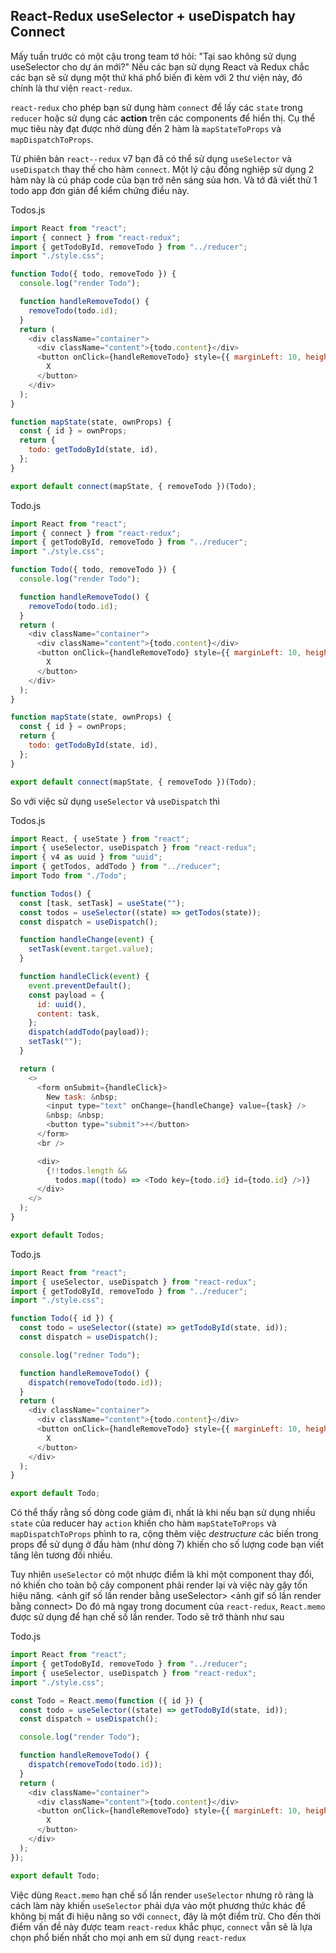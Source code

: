 ## React-Redux useSelector + useDispatch hay Connect

Mấy tuần trước có một cậu trong team tớ hỏi: "Tại sao không sử dụng useSelector cho dự án mới?" Nếu các bạn sử dụng React và Redux chắc các bạn sẽ sử dụng một thứ khá phổ biến đi kèm với 2 thư viện này, đó chính là thư viện `react-redux`.

`react-redux` cho phép bạn sử dụng hàm `connect` để lấy các `state` trong `reducer` hoặc sử dụng các **action** trên các components để hiển thị. Cụ thể mục tiêu này đạt được nhờ dùng đến 2 hàm là `mapStateToProps` và `mapDispatchToProps`.

Từ phiên bản `react--redux` v7 bạn đã có thể sử dụng `useSelector` và `useDispatch` thay thế cho hàm `connect`. Một lý cậu đồng nghiệp sử dụng 2 hàm này là cú pháp code của bạn trở nên sáng sủa hơn. Và tớ đã viết thử 1 todo app đơn giản để kiểm chứng điều này.

Todos.js

```javascript
import React from "react";
import { connect } from "react-redux";
import { getTodoById, removeTodo } from "../reducer";
import "./style.css";

function Todo({ todo, removeTodo }) {
  console.log("render Todo");

  function handleRemoveTodo() {
    removeTodo(todo.id);
  }
  return (
    <div className="container">
      <div className="content">{todo.content}</div>
      <button onClick={handleRemoveTodo} style={{ marginLeft: 10, height: 20 }}>
        X
      </button>
    </div>
  );
}

function mapState(state, ownProps) {
  const { id } = ownProps;
  return {
    todo: getTodoById(state, id),
  };
}

export default connect(mapState, { removeTodo })(Todo);
```

Todo.js

```javascript
import React from "react";
import { connect } from "react-redux";
import { getTodoById, removeTodo } from "../reducer";
import "./style.css";

function Todo({ todo, removeTodo }) {
  console.log("render Todo");

  function handleRemoveTodo() {
    removeTodo(todo.id);
  }
  return (
    <div className="container">
      <div className="content">{todo.content}</div>
      <button onClick={handleRemoveTodo} style={{ marginLeft: 10, height: 20 }}>
        X
      </button>
    </div>
  );
}

function mapState(state, ownProps) {
  const { id } = ownProps;
  return {
    todo: getTodoById(state, id),
  };
}

export default connect(mapState, { removeTodo })(Todo);
```

So với việc sử dụng `useSelector` và `useDispatch` thì

Todos.js

```javascript
import React, { useState } from "react";
import { useSelector, useDispatch } from "react-redux";
import { v4 as uuid } from "uuid";
import { getTodos, addTodo } from "../reducer";
import Todo from "./Todo";

function Todos() {
  const [task, setTask] = useState("");
  const todos = useSelector((state) => getTodos(state));
  const dispatch = useDispatch();

  function handleChange(event) {
    setTask(event.target.value);
  }

  function handleClick(event) {
    event.preventDefault();
    const payload = {
      id: uuid(),
      content: task,
    };
    dispatch(addTodo(payload));
    setTask("");
  }

  return (
    <>
      <form onSubmit={handleClick}>
        New task: &nbsp;
        <input type="text" onChange={handleChange} value={task} />
        &nbsp; &nbsp;
        <button type="submit">+</button>
      </form>
      <br />

      <div>
        {!!todos.length &&
          todos.map((todo) => <Todo key={todo.id} id={todo.id} />)}
      </div>
    </>
  );
}

export default Todos;
```

Todo.js

```javascript
import React from "react";
import { useSelector, useDispatch } from "react-redux";
import { getTodoById, removeTodo } from "../reducer";
import "./style.css";

function Todo({ id }) {
  const todo = useSelector((state) => getTodoById(state, id));
  const dispatch = useDispatch();

  console.log("redner Todo");

  function handleRemoveTodo() {
    dispatch(removeTodo(todo.id));
  }
  return (
    <div className="container">
      <div className="content">{todo.content}</div>
      <button onClick={handleRemoveTodo} style={{ marginLeft: 10, height: 20 }}>
        X
      </button>
    </div>
  );
}

export default Todo;
```

Có thể thấy rằng số dòng code giảm đi, nhất là khi nếu bạn sử dụng nhiều `state` của reducer hay `action` khiến cho hàm `mapStateToProps` và `mapDispatchToProps` phình to ra, cộng thêm việc _destructure_ các biến trong props để sử dụng ở đầu hàm (như dòng 7) khiến cho số lượng code bạn viết tăng lên tương đối nhiều.

Tuy nhiên `useSelector` có một nhược điểm là khi một component thay đổi, nó khiến cho toàn bộ cây component phải render lại và việc này gây tốn hiệu năng.
<ảnh gif số lần render bằng useSelector>
<ảnh gif số lần render bằng connect>
Do đó mà ngay trong document của `react-redux`, `React.memo` được sử dụng để hạn chế số lần render. Todo sẽ trở thành như sau

Todo.js

```javascript
import React from "react";
import { getTodoById, removeTodo } from "../reducer";
import { useSelector, useDispatch } from "react-redux";
import "./style.css";

const Todo = React.memo(function ({ id }) {
  const todo = useSelector((state) => getTodoById(state, id));
  const dispatch = useDispatch();

  console.log("render Todo");

  function handleRemoveTodo() {
    dispatch(removeTodo(todo.id));
  }
  return (
    <div className="container">
      <div className="content">{todo.content}</div>
      <button onClick={handleRemoveTodo} style={{ marginLeft: 10, height: 20 }}>
        X
      </button>
    </div>
  );
});

export default Todo;
```

Việc dùng `React.memo` hạn chế số lần render `useSelector` nhưng rõ ràng là cách làm này khiến `useSelector` phải dựa vào một phương thức khác để không bị mất đi hiệu năng so với `connect`, đây là một điểm trừ. Cho đến thời điểm vấn đề này được team `react-redux` khắc phục, `connect` vẫn sẽ là lựa chọn phổ biến nhất cho mọi anh em sử dụng `react-redux`